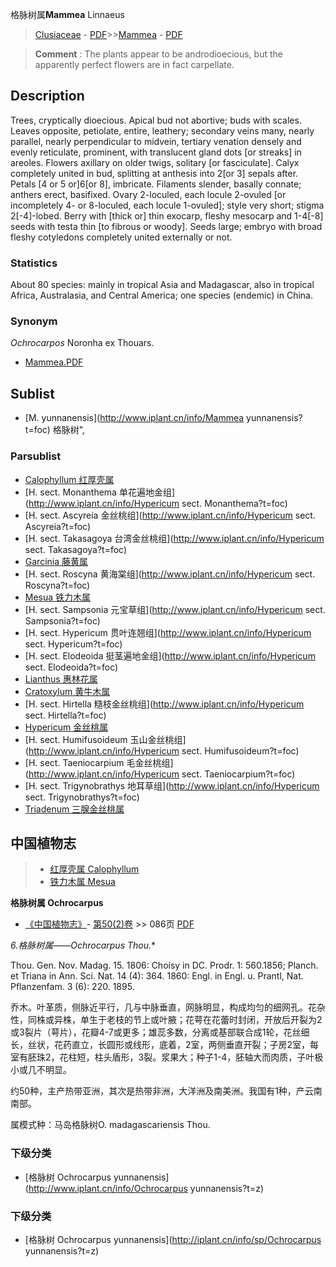 格脉树属**Mammea** Linnaeus

> [Clusiaceae](http://www.iplant.cn/info/Clusiaceae?t=foc) - [PDF](http://www.iplant.cn/foc/pdf/Clusiaceae.pdf)>>[Mammea](http://www.iplant.cn/info/Mammea?t=foc) - [PDF](http://www.iplant.cn/foc/pdf/Mammea.pdf)

> **Comment** : 
> The plants appear to be androdioecious, but the apparently perfect flowers are in fact carpellate.

## Description

Trees, cryptically dioecious. Apical bud not abortive; buds with scales. Leaves opposite, petiolate, entire, leathery; secondary veins many, nearly parallel, nearly perpendicular to midvein, tertiary venation densely and evenly reticulate, prominent, with translucent gland dots [or streaks] in areoles. Flowers axillary on older twigs, solitary [or fasciculate]. Calyx completely united in bud, splitting at anthesis into 2[or 3] sepals after. Petals [4 or 5 or]6[or 8], imbricate. Filaments slender, basally connate; anthers erect, basifixed. Ovary 2-loculed, each locule 2-ovuled [or incompletely 4- or 8-loculed, each locule 1-ovuled]; style very short; stigma 2[-4]-lobed. Berry with [thick or] thin exocarp, fleshy mesocarp and 1-4[-8] seeds with testa thin [to fibrous or woody]. Seeds large; embryo with broad fleshy cotyledons completely united externally or not.

### Statistics
About 80 species: mainly in tropical Asia and Madagascar, also in tropical Africa, Australasia, and Central America; one species (endemic) in China.

### Synonym
*Ochrocarpos* Noronha ex Thouars.

* [Mammea.PDF](http://www.iplant.cn/foc/pdf/Mammea.pdf)

## Sublist

* [M.  yunnanensis](http://www.iplant.cn/info/Mammea yunnanensis?t=foc) 格脉树",

### Parsublist

* [Calophyllum  红厚壳属](http://www.iplant.cn/info/Calophyllum?t=foc)
* [H.  sect. Monanthema  单花遍地金组](http://www.iplant.cn/info/Hypericum sect. Monanthema?t=foc)
* [H.  sect. Ascyreia  金丝桃组](http://www.iplant.cn/info/Hypericum sect. Ascyreia?t=foc)
* [H.  sect. Takasagoya  台湾金丝桃组](http://www.iplant.cn/info/Hypericum sect. Takasagoya?t=foc)
* [Garcinia  藤黄属](http://www.iplant.cn/info/Garcinia?t=foc)
* [H.  sect. Roscyna  黄海棠组](http://www.iplant.cn/info/Hypericum sect. Roscyna?t=foc)
* [Mesua  铁力木属](http://www.iplant.cn/info/Mesua?t=foc)
* [H.  sect. Sampsonia  元宝草组](http://www.iplant.cn/info/Hypericum sect. Sampsonia?t=foc)
* [H.  sect. Hypericum  贯叶连翘组](http://www.iplant.cn/info/Hypericum sect. Hypericum?t=foc)
* [H.  sect. Elodeoida  挺茎遍地金组](http://www.iplant.cn/info/Hypericum sect. Elodeoida?t=foc)
* [Lianthus  惠林花属](http://www.iplant.cn/info/Lianthus?t=foc)
* [Cratoxylum  黄牛木属](http://www.iplant.cn/info/Cratoxylum?t=foc)
* [H.  sect. Hirtella  糙枝金丝桃组](http://www.iplant.cn/info/Hypericum sect. Hirtella?t=foc)
* [Hypericum  金丝桃属](http://www.iplant.cn/info/Hypericum?t=foc)
* [H.  sect. Humifusoideum  玉山金丝桃组](http://www.iplant.cn/info/Hypericum sect. Humifusoideum?t=foc)
* [H.  sect. Taeniocarpium  毛金丝桃组](http://www.iplant.cn/info/Hypericum sect. Taeniocarpium?t=foc)
* [H.  sect. Trigynobrathys  地耳草组](http://www.iplant.cn/info/Hypericum sect. Trigynobrathys?t=foc)
* [Triadenum  三腺金丝桃属](http://www.iplant.cn/info/Triadenum?t=foc)

## 中国植物志

> * [红厚壳属  Calophyllum](Calophyllum-红厚壳属.md)
> * [铁力木属  Mesua](http://www.iplant.cn/info/Mesua?t=z)

**格脉树属 Ochrocarpus**

* [《中国植物志》](http://www.iplant.cn/frps)- [第50(2)卷](http://www.iplant.cn/frps/vol/50(2)) >> 086页 [PDF](http://www.iplant.cn/frps/pdf/50(2)/086y.pdf)

**6.格脉树属*——Ochrocarpus Thou.**

Thou. Gen. Nov. Madag. 15. 1806: Choisy in DC. Prodr. 1: 560.1856; Planch. et Triana in Ann. Sci. Nat. 14 (4): 364. 1860: Engl. in Engl. u. Prantl, Nat. Pflanzenfam. 3 (6): 220. 1895.

乔木。叶革质，侧脉近平行，几与中脉垂直，网脉明显，构成均匀的细网孔。花杂性，同株或异株，单生于老枝的节上或叶腋；花萼在花蕾时封闭，开放后开裂为2或3裂片（萼片），花瓣4-7或更多；雄蕊多数，分离或基部联合成1轮，花丝细长，丝状，花药直立，长圆形或线形，底着，2室，两侧垂直开裂；子房2室，每室有胚珠2，花柱短，柱头盾形，3裂。浆果大；种子1-4，胚轴大而肉质，子叶极小或几不明显。

约50种，主产热带亚洲，其次是热带非洲，大洋洲及南美洲。我国有1种，产云南南部。

属模式种：马岛格脉树O. madagascariensis Thou.

### 下级分类
* [格脉树  Ochrocarpus yunnanensis](http://www.iplant.cn/info/Ochrocarpus yunnanensis?t=z)

### 下级分类
* [格脉树  Ochrocarpus yunnanensis](http://iplant.cn/info/sp/Ochrocarpus yunnanensis?t=z)
